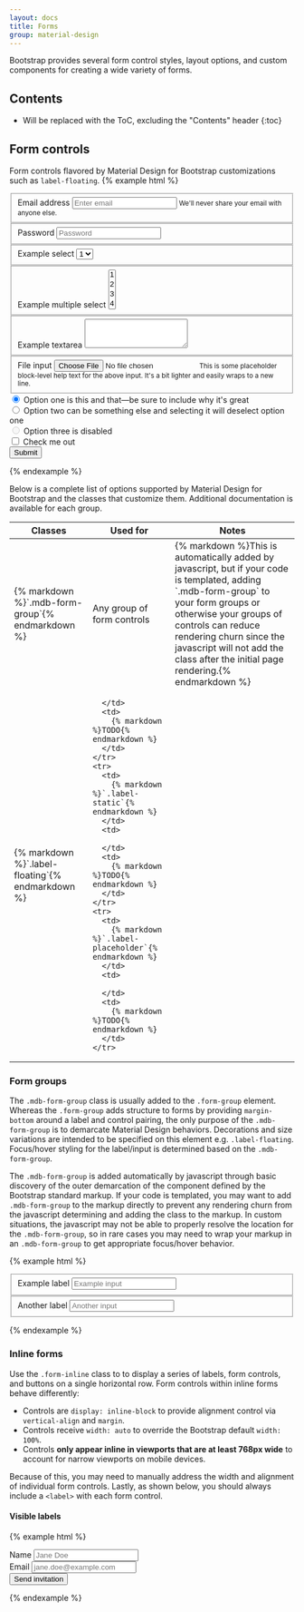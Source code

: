 ```yaml
---
layout: docs
title: Forms
group: material-design
---
```


Bootstrap provides several form control styles, layout options, and custom components for creating a wide variety of forms.

## Contents

* Will be replaced with the ToC, excluding the "Contents" header
{:toc}

## Form controls

Form controls flavored by Material Design for Bootstrap customizations such as `label-floating`.
{% example html %}
<form>
  <fieldset class="form-group label-floating">
    <label for="exampleInputEmail1">Email address</label>
    <input type="email" class="form-control" id="exampleInputEmail1" placeholder="Enter email">
    <small class="text-muted">We'll never share your email with anyone else.</small>
  </fieldset>
  <fieldset class="form-group label-floating">
    <label for="exampleInputPassword1">Password</label>
    <input type="password" class="form-control" id="exampleInputPassword1" placeholder="Password">
  </fieldset>
  <fieldset class="form-group label-floating">
    <label for="exampleSelect1">Example select</label>
    <select class="form-control" id="exampleSelect1">
      <option>1</option>
      <option>2</option>
      <option>3</option>
      <option>4</option>
      <option>5</option>
    </select>
  </fieldset>
  <fieldset class="form-group label-floating">
    <label for="exampleSelect2">Example multiple select</label>
    <select multiple class="form-control" id="exampleSelect2">
      <option>1</option>
      <option>2</option>
      <option>3</option>
      <option>4</option>
      <option>5</option>
    </select>
  </fieldset>
  <fieldset class="form-group label-floating">
    <label for="exampleTextarea">Example textarea</label>
    <textarea class="form-control" id="exampleTextarea" rows="3"></textarea>
  </fieldset>
  <fieldset class="form-group label-floating">
    <label for="exampleInputFile">File input</label>
    <input type="file" class="form-control-file" id="exampleInputFile">
    <small class="text-muted">This is some placeholder block-level help text for the above input. It's a bit lighter and easily wraps to a new line.</small>
  </fieldset>
  <div class="radio">
    <label>
      <input type="radio" name="optionsRadios" id="optionsRadios1" value="option1" checked>
      Option one is this and that&mdash;be sure to include why it's great
    </label>
  </div>
  <div class="radio">
    <label>
      <input type="radio" name="optionsRadios" id="optionsRadios2" value="option2">
      Option two can be something else and selecting it will deselect option one
    </label>
  </div>
  <div class="radio disabled">
    <label>
      <input type="radio" name="optionsRadios" id="optionsRadios3" value="option3" disabled>
      Option three is disabled
    </label>
  </div>
  <div class="checkbox">
    <label>
      <input type="checkbox"> Check me out
    </label>
  </div>
  <button type="submit" class="btn btn-primary">Submit</button>
</form>
{% endexample %}

Below is a complete list of options supported by Material Design for Bootstrap and the classes that customize them. Additional documentation is available for each group.

<table>
  <thead>
    <tr>
      <th>Classes</th>
      <th>Used for</th>
      <th>Notes</th>
    </tr>
  </thead>
  <tbody>
    <tr>
      <td>
        {% markdown %}`.mdb-form-group`{% endmarkdown %}
      </td>
      <td class="text-nowrap">
        Any group of form controls
      </td>
      <td>
        {% markdown %}This is automatically added by javascript, but if your code is templated, adding `.mdb-form-group` 
        to your form groups or otherwise your groups of controls can reduce rendering churn since the javascript will not
        add the class after the initial page rendering.{% endmarkdown %}
      </td>
    </tr>
    <tr>
      <td>
        {% markdown %}`.label-floating`{% endmarkdown %}
      </td>
      <td>
        
      </td>
      <td>
        {% markdown %}TODO{% endmarkdown %}
      </td>
    </tr>
    <tr>
      <td>
        {% markdown %}`.label-static`{% endmarkdown %}
      </td>
      <td>
        
      </td>
      <td>
        {% markdown %}TODO{% endmarkdown %}
      </td>
    </tr>
    <tr>
      <td>
        {% markdown %}`.label-placeholder`{% endmarkdown %}
      </td>
      <td>
        
      </td>
      <td>
        {% markdown %}TODO{% endmarkdown %}
      </td>
    </tr>
  </tbody>
</table>


### Form groups

The `.mdb-form-group` class is usually added to the `.form-group` element. Whereas the `.form-group` adds structure to forms by providing `margin-bottom` around a label and control pairing,
 the only purpose of the  `.mdb-form-group` is to demarcate Material Design behaviors.  Decorations and size variations are intended to be specified on
 this element e.g. `.label-floating`.  Focus/hover styling for the label/input is determined based on the `.mdb-form-group`. 

The `.mdb-form-group` is added automatically by javascript through basic discovery of the outer demarcation of the component defined by the Bootstrap standard 
markup.  If your code is templated, you may want to add `.mdb-form-group` to the markup directly to prevent any rendering churn from the javascript determining 
and adding the class to the markup.  In custom situations, the javascript may not be able to properly resolve the location for the `.mdb-form-group`, so in rare cases
you may need to wrap your markup in an `.mdb-form-group` to get appropriate focus/hover behavior.

{% example html %}
<form>
  <fieldset class="form-group label-floating"> <!-- left unspecified, .mdb-form-group will be automatically added (inspect the code) -->
    <label for="formGroupExampleInput">Example label</label>
    <input type="text" class="form-control" id="formGroupExampleInput" placeholder="Example input">
  </fieldset>
  <fieldset class="form-group mdb-form-group label-floating"> <!-- manually specified --> 
    <label for="formGroupExampleInput2">Another label</label>
    <input type="text" class="form-control" id="formGroupExampleInput2" placeholder="Another input">
  </fieldset>
</form>
{% endexample %}

### Inline forms

Use the `.form-inline` class to to display a series of labels, form controls, and buttons on a single horizontal row. Form controls within inline forms behave differently:

- Controls are `display: inline-block` to provide alignment control via `vertical-align` and `margin`.
- Controls receive `width: auto` to override the Bootstrap default `width: 100%`.
- Controls **only appear inline in viewports that are at least 768px wide** to account for narrow viewports on mobile devices.

Because of this, you may need to manually address the width and alignment of individual form controls. Lastly, as shown below, you should always include a `<label>` with each form control.

#### Visible labels

{% example html %}
<form class="form-inline">
  <div class="form-group label-floating">
    <label for="exampleInputName2">Name</label>
    <input type="text" class="form-control" id="exampleInputName2" placeholder="Jane Doe">
  </div>
  <div class="form-group label-floating">
    <label for="exampleInputEmail2">Email</label>
    <input type="email" class="form-control" id="exampleInputEmail2" placeholder="jane.doe@example.com">
  </div>
  <button type="submit" class="btn btn-primary">Send invitation</button>
</form>
{% endexample %}
